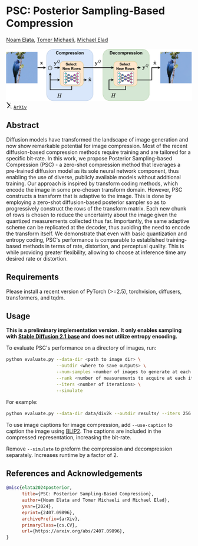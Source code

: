 # PSC: Posterior Sampling-Based Compression
<a href="https://noamelata.github.io/">Noam Elata</a>, <a href="https://tomer.net.technion.ac.il/">Tomer Michaeli</a>, <a href="https://elad.cs.technion.ac.il/">Michael Elad</a><br><br>
![PSC Diagram](./assets/PSC_Compression_Diagram.png)
<img src="./assets/arxiv.svg" style="width:16px;">  [`ArXiv`](https://arxiv.org/abs/2407.09896) <br>

## Abstract
Diffusion models have transformed the landscape of image generation and now show remarkable potential for image compression. Most of the recent diffusion-based compression methods require training and are tailored for a specific bit-rate. In this work, we propose Posterior Sampling-based Compression (PSC) - a zero-shot compression method that leverages a pre-trained diffusion model as its sole neural network component, thus enabling the use of diverse, publicly available models without additional training. Our approach is inspired by transform coding methods, which encode the image in some pre-chosen transform domain. However, PSC constructs a transform that is adaptive to the image. This is done by employing a zero-shot diffusion-based posterior sampler so as to progressively construct the rows of the transform matrix. Each new chunk of rows is chosen to reduce the uncertainty about the image given the quantized measurements collected thus far. Importantly, the same adaptive scheme can be replicated at the decoder, thus avoiding the need to encode the transform itself. We demonstrate that even with basic quantization and entropy coding, PSC's performance is comparable to established training-based methods in terms of rate, distortion, and perceptual quality. This is while providing greater flexibility, allowing to choose at inference time any desired rate or distortion. 

## Requirements
Please install a recent version of PyTorch (>=2.5), torchvision, diffusers, transformers, and tqdm.

## Usage
**This is a preliminary implementation version.**
**It only enables sampling with [Stable Diffusion 2.1 base](https://huggingface.co/stabilityai/stable-diffusion-2-1-base) and does not utilize entropy encoding.** 

To evaluate PSC's performance on a directory of images, run:
```bash
python evaluate.py --data-dir <path to image dir> \
                   --outdir <where to save outputs> \
                   --num-samples <number of images to generate at each iteration> \
                   --rank <number of measurements to acquire at each iteration> \
                   --iters <number of iterations> \
                   --simulate
```

For example:
```bash
python evaluate.py --data-dir data/div2k --outdir results/ --iters 256 --simulate
```
To use image captions for image compression, add `--use-caption` to caption the image using [BLIP2](https://huggingface.co/Salesforce/blip2-opt-2.7b-coco). The captions are included in the compressed representation, increasing the bit-rate.

Remove `--simulate` to preform the compression and decompression separately. Increases runtime by a factor of 2.

## References and Acknowledgements
```BibTeX
@misc{elata2024posterior,
      title={PSC: Posterior Sampling-Based Compression}, 
      author={Noam Elata and Tomer Michaeli and Michael Elad},
      year={2024},
      eprint={2407.09896},
      archivePrefix={arXiv},
      primaryClass={cs.CV},
      url={https://arxiv.org/abs/2407.09896}, 
}
```